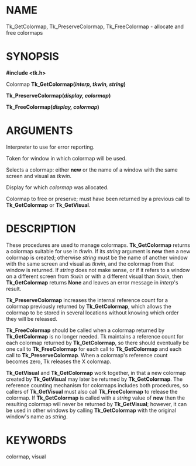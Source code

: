 # NAME

Tk_GetColormap, Tk_PreserveColormap, Tk_FreeColormap - allocate and free
colormaps

# SYNOPSIS

**#include \<tk.h\>**

Colormap **Tk_GetColormap(***interp, tkwin, string***)**

**Tk_PreserveColormap(***display, colormap***)**

**Tk_FreeColormap(***display, colormap***)**

# ARGUMENTS

Interpreter to use for error reporting.

Token for window in which colormap will be used.

Selects a colormap: either **new** or the name of a window with the same
screen and visual as *tkwin*.

Display for which *colormap* was allocated.

Colormap to free or preserve; must have been returned by a previous call
to **Tk_GetColormap** or **Tk_GetVisual**.

# DESCRIPTION

These procedures are used to manage colormaps. **Tk_GetColormap**
returns a colormap suitable for use in *tkwin*. If its *string* argument
is **new** then a new colormap is created; otherwise *string* must be
the name of another window with the same screen and visual as *tkwin*,
and the colormap from that window is returned. If *string* does not make
sense, or if it refers to a window on a different screen from *tkwin* or
with a different visual than *tkwin*, then **Tk_GetColormap** returns
**None** and leaves an error message in *interp*\'s result.

**Tk_PreserveColormap** increases the internal reference count for a
colormap previously returned by **Tk_GetColormap**, which allows the
colormap to be stored in several locations without knowing which order
they will be released.

**Tk_FreeColormap** should be called when a colormap returned by
**Tk_GetColormap** is no longer needed. Tk maintains a reference count
for each colormap returned by **Tk_GetColormap**, so there should
eventually be one call to **Tk_FreeColormap** for each call to
**Tk_GetColormap** and each call to **Tk_PreserveColormap**. When a
colormap\'s reference count becomes zero, Tk releases the X colormap.

**Tk_GetVisual** and **Tk_GetColormap** work together, in that a new
colormap created by **Tk_GetVisual** may later be returned by
**Tk_GetColormap**. The reference counting mechanism for colormaps
includes both procedures, so callers of **Tk_GetVisual** must also call
**Tk_FreeColormap** to release the colormap. If **Tk_GetColormap** is
called with a *string* value of **new** then the resulting colormap will
never be returned by **Tk_GetVisual**; however, it can be used in other
windows by calling **Tk_GetColormap** with the original window\'s name
as *string*.

# KEYWORDS

colormap, visual

<!---
Copyright (c) 1994 The Regents of the University of California
Copyright (c) 1994-1996 Sun Microsystems, Inc
-->


